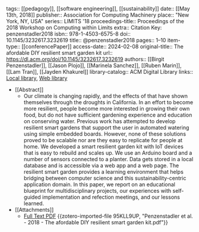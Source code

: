 tags:: [[pedagogy]], [[software engineering]], [[sustainability]]
date:: [[May 13th, 2018]]
publisher:: Association for Computing Machinery
place:: "New York, NY, USA"
series:: LIMITS '18
proceedings-title:: Proceedings of the 2018 Workshop on Computing within Limits
extra:: Citation Key: penzenstadler2018
isbn:: 978-1-4503-6575-8
doi:: 10.1145/3232617.3232619
title:: @penzenstadler2018
pages:: 1–10
item-type:: [[conferencePaper]]
access-date:: 2024-02-08
original-title:: The afordable DIY resilient smart garden kit
url:: https://dl.acm.org/doi/10.1145/3232617.3232619
authors:: [[Birgit Penzenstadler]], [[Jason Plojo]], [[Marinela Sanchez]], [[Ruben Marin]], [[Lam Tran]], [[Jayden Khakurel]]
library-catalog:: ACM Digital Library
links:: [Local library](zotero://select/groups/2386895/items/YE9CCL9G), [Web library](https://www.zotero.org/groups/2386895/items/YE9CCL9G)

- [[Abstract]]
	- Our climate is changing rapidly, and the effects of that have shown themselves through the droughts in California. In an effort to become more resilient, people become more interested in growing their own food, but do not have sufficient gardening experience and education on conserving water. Previous work has attempted to develop resilient smart gardens that support the user in automated watering using simple embedded boards. However, none of these solutions proved to be scalable nor are they easy to replicate for people at home. We developed a smart resilient garden kit with IoT devices that is easy to rebuild and scales up. We use an Arduino board and a number of sensors connected to a planter. Data gets stored in a local database and is accessible via a web app and a web page. The resilient smart garden provides a learning environment that helps bridging between computer science and this sustainability-centric application domain. In this paper, we report on an educational blueprint for multidisciplinary projects, our experiences with self-guided implementation and refection meetings, and our lessons learned.
- [[Attachments]]
	- [Full Text PDF](https://dl.acm.org/doi/pdf/10.1145/3232617.3232619) {{zotero-imported-file 95KLL9UP, "Penzenstadler et al. - 2018 - The afordable DIY resilient smart garden kit.pdf"}}